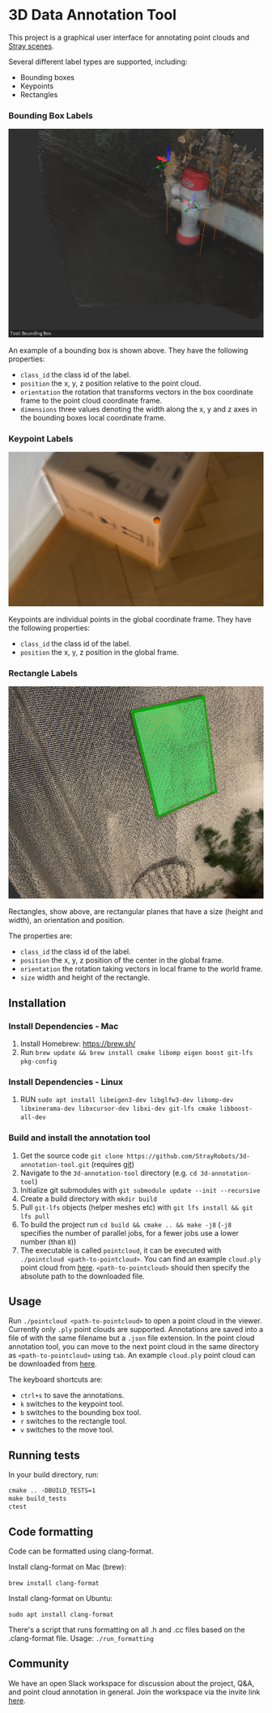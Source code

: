 # 3D Data Annotation Tool

This project is a graphical user interface for annotating point clouds and [Stray scenes](https://docs.strayrobots.io/formats/data.html).

Several different label types are supported, including:
- Bounding boxes
- Keypoints
- Rectangles

### Bounding Box Labels

![Bounding box label type](assets/bbox.jpg)

An example of a bounding box is shown above. They have the following properties:
- `class_id` the class id of the label.
- `position` the x, y, z position relative to the point cloud.
- `orientation` the rotation that transforms vectors in the box coordinate frame to the point cloud coordinate frame.
- `dimensions` three values denoting the width along the x, y and z axes in the bounding boxes local coordinate frame.

### Keypoint Labels

![Keypoint label type](assets/keypoint.jpg)

Keypoints are individual points in the global coordinate frame. They have the following properties:
- `class_id` the class id of the label.
- `position` the x, y, z position in the global frame.

### Rectangle Labels

![Oriented rectangle label type](assets/rectangle.jpg)

Rectangles, show above, are rectangular planes that have a size (height and width), an orientation and position.

The properties are:
- `class_id` the class id of the label.
- `position` the x, y, z position of the center in the global frame.
- `orientation` the rotation taking vectors in local frame to the world frame.
- `size` width and height of the rectangle.

## Installation

### Install Dependencies - Mac
1. Install Homebrew: https://brew.sh/
2. Run `brew update && brew install cmake libomp eigen boost git-lfs pkg-config`

### Install Dependencies - Linux
1. RUN `sudo apt install libeigen3-dev libglfw3-dev libomp-dev libxinerama-dev libxcursor-dev libxi-dev git-lfs cmake libboost-all-dev`

### Build and install the annotation tool
1. Get the source code `git clone https://github.com/StrayRobots/3d-annotation-tool.git` (requires [git](https://git-scm.com/))
2. Navigate to the `3d-annotation-tool` directory (e.g. `cd 3d-annotation-tool`)
3. Initialize git submodules with `git submodule update --init --recursive`
4. Create a build directory with `mkdir build`
5. Pull `git-lfs` objects (helper meshes etc) with `git lfs install && git lfs pull`
6. To build the project run `cd build && cmake .. && make -j8` (`-j8` specifies the number of parallel jobs, for a fewer jobs use a lower number (than `8`))
7. The executable is called `pointcloud`, it can be executed with `./pointcloud <path-to-pointcloud>`. You can find an example `cloud.ply` point cloud  from [here](https://stray-data.nyc3.digitaloceanspaces.com/tutorials/cloud.ply). `<path-to-pointcloud>` should then specify the absolute path to the downloaded file.
## Usage

Run `./pointcloud <path-to-pointcloud>` to open a point cloud in the viewer. Currently only `.ply` point clouds are supported. Annotations are saved into a file of with the same filename but a `.json` file extension. In the point cloud annotation tool, you can move to the next point cloud in the same directory as `<path-to-pointcloud>` using `tab`. An example `cloud.ply` point cloud can be downloaded from [here](https://stray-data.nyc3.digitaloceanspaces.com/tutorials/cloud.ply).

The keyboard shortcuts are:
- `ctrl+s` to save the annotations.
- `k` switches to the keypoint tool.
- `b` switches to the bounding box tool.
- `r` switches to the rectangle tool.
- `v` switches to the move tool.


## Running tests

In your build directory, run:
```
cmake .. -DBUILD_TESTS=1
make build_tests
ctest
```

## Code formatting

Code can be formatted using clang-format.

Install clang-format on Mac (brew):

`brew install clang-format`

Install clang-format on Ubuntu:

`sudo apt install clang-format`

There's a script that runs formatting on all .h and .cc files based on the .clang-format file. Usage: `./run_formatting`


## Community

We have an open Slack workspace for discussion about the project, Q&A, and point cloud annotation in general. Join the workspace via the invite link [here](https://join.slack.com/t/pointcloudstu-z352533/shared_invite/zt-15u80fl51-~iwhKfXYjlRH2djTrTYLHg).
